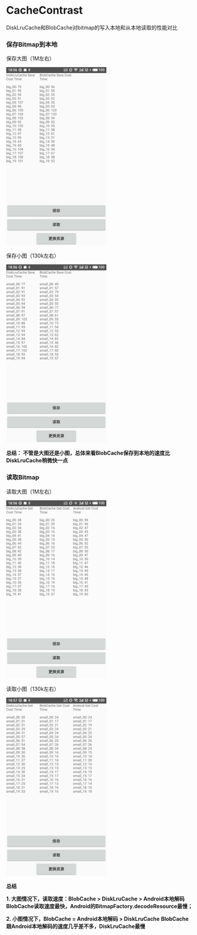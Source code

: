 # CacheContrast
DiskLruCache和BlobCache对bitmap的写入本地和从本地读取的性能对比


### 保存Bitmap到本地
保存大图（1M左右）

<img src="https://github.com/hewuzhao/CacheContrast/blob/master/image/%E5%A4%A7%E5%9B%BE%E4%BF%9D%E5%AD%98%E5%AF%B9%E6%AF%94.jpg" width="270" height="480"/><br/>

保存小图（130k左右）

<img src="https://github.com/hewuzhao/CacheContrast/blob/master/image/%E5%B0%8F%E5%9B%BE%E4%BF%9D%E5%AD%98%E5%AF%B9%E6%AF%94.jpg" width="270" height="480"/><br/>


**总结：
不管是大图还是小图，总体来看BlobCache保存到本地的速度比DiskLruCache稍微快一点**


### 读取Bitmap
读取大图（1M左右）

<img src="https://github.com/hewuzhao/CacheContrast/blob/master/image/%E5%A4%A7%E5%9B%BE%E8%AF%BB%E5%8F%96%E5%AF%B9%E6%AF%94.jpg" width="270" height="480"/><br/>

读取小图（130k左右）

<img src="https://github.com/hewuzhao/CacheContrast/blob/master/image/%E5%B0%8F%E5%9B%BE%E8%AF%BB%E5%8F%96%E5%AF%B9%E6%AF%94.jpg" width="270" height="480"/><br/>

**总结**

**1. 大图情况下，读取速度：BlobCache > DiskLruCache > Android本地解码**
**BlobCache读取速度最快，Android的BitmapFactory.decodeResource最慢；**

**2. 小图情况下，BlobCache = Android本地解码 > DiskLruCache**
**BlobCache跟Android本地解码的速度几乎差不多，DiskLruCache最慢**



